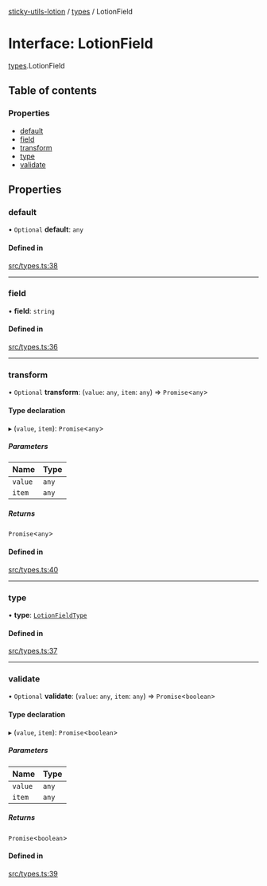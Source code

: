 [sticky-utils-lotion](../README.md) / [types](../modules/types.md) / LotionField

# Interface: LotionField

[types](../modules/types.md).LotionField

## Table of contents

### Properties

- [default](types.LotionField.md#default)
- [field](types.LotionField.md#field)
- [transform](types.LotionField.md#transform)
- [type](types.LotionField.md#type)
- [validate](types.LotionField.md#validate)

## Properties

### default

• `Optional` **default**: `any`

#### Defined in

[src/types.ts:38](https://github.com/sticky/sticky-utils-lotion/blob/ed26a3e/src/types.ts#L38)

___

### field

• **field**: `string`

#### Defined in

[src/types.ts:36](https://github.com/sticky/sticky-utils-lotion/blob/ed26a3e/src/types.ts#L36)

___

### transform

• `Optional` **transform**: (`value`: `any`, `item`: `any`) => `Promise`\<`any`\>

#### Type declaration

▸ (`value`, `item`): `Promise`\<`any`\>

##### Parameters

| Name | Type |
| :------ | :------ |
| `value` | `any` |
| `item` | `any` |

##### Returns

`Promise`\<`any`\>

#### Defined in

[src/types.ts:40](https://github.com/sticky/sticky-utils-lotion/blob/ed26a3e/src/types.ts#L40)

___

### type

• **type**: [`LotionFieldType`](../modules/types.md#lotionfieldtype)

#### Defined in

[src/types.ts:37](https://github.com/sticky/sticky-utils-lotion/blob/ed26a3e/src/types.ts#L37)

___

### validate

• `Optional` **validate**: (`value`: `any`, `item`: `any`) => `Promise`\<`boolean`\>

#### Type declaration

▸ (`value`, `item`): `Promise`\<`boolean`\>

##### Parameters

| Name | Type |
| :------ | :------ |
| `value` | `any` |
| `item` | `any` |

##### Returns

`Promise`\<`boolean`\>

#### Defined in

[src/types.ts:39](https://github.com/sticky/sticky-utils-lotion/blob/ed26a3e/src/types.ts#L39)
